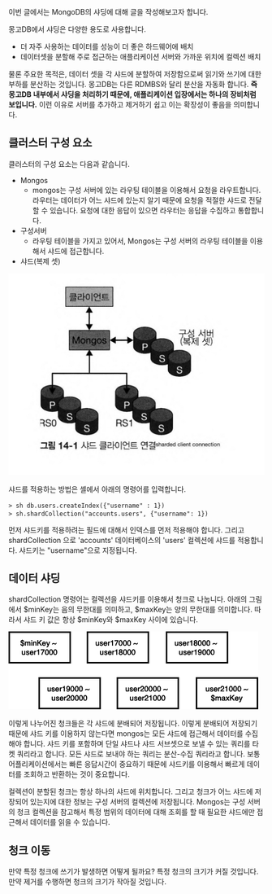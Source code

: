 이번 글에서는 MongoDB의 샤딩에 대해 글을 작성해보고자 합니다. 

몽고DB에서 샤딩은 다양한 용도로 사용합니다. 
- 더 자주 사용하는 데이터를 성능이 더 좋은 하드웨어에 배치 
- 데이터셋을 분할해 주로 접근하는 애플리케이션 서버와 가까운 위치에 컬렉션 배치 

물론 주요한 목적은, 데이터 셋을 각 샤드에 분할하여 저장함으로써 읽기와 쓰기에 대한 부하를 분산하는 것입니다. 
몽고DB는 다른 RDMBS와 달리 분산을 자동화 합니다. **즉 몽고DB 내부에서 샤딩을 처리하기 때문에, 애플리케이션 입장에서는 하나의 장비처럼 보입니다.** 
이런 이유로 서버를 추가하고 제거하기 쉽고 이는 확장성이 좋음을 의미합니다. 

## 클러스터 구성 요소 

클러스터의 구성 요소는 다음과 같습니다. 
- Mongos
  - mongos는 구성 서버에 있는 라우팅 테이블을 이용해서 요청을 라우트합니다. 라우터는 데이터가 어느 샤드에 있는지 알기 때문에 요청을 적절한 샤드로 전달할 수 있습니다. 요청에 대한 응답이 있으면 라우터는 응답을 수집하고 통합합니다.
- 구성서버 
  - 라우팅 테이블을 가지고 있어서, Mongos는 구성 서버의 라우팅 테이블을 이용해서 샤드에 접근합니다. 
- 샤드(복제 셋)

![img.png](img.png)

샤드를 적용하는 방법은 셸에서 아래의 명령어를 입력합니다.
```
> sh db.users.createIndex({"username" : 1})
> sh.shardCollection("accounts.users", {"username": 1})
```
먼저 샤드키를 적용하려는 필드에 대해서 인덱스를 먼저 적용해야 합니다. 
그리고 shardCollection 으로 'accounts' 데이터베이스의 'users' 컬렉션에 샤드를 적용합니다. 샤드키는 "username"으로 지정됩니다.

## 데이터 샤딩 

shardCollection 명령어는 컬렉션을 샤드키를 이용해서 청크로 나눕니다. 
아래의 그림에서 $minKey는 음의 무한대를 의미하고, $maxKey는 양의 무한대를 의미합니다. 따라서 샤드 키 값은 항상 $minKey와 $maxKey 사이에 있습니다.  

![img_1.png](img_1.png)

이렇게 나누어진 청크들은 각 샤드에 분배되어 저장됩니다. 이렇게 분배되어 저장되기 때문에 샤드 키를 이용하지 않는다면 mongos는 모든 샤드에 접근해서 데이터를 수집해야 합니다. 샤드 키를 포함하며 단일 샤드나 샤드 서브셋으로 보낼 수 있는 쿼리를 타켓 쿼리라고 합니다. 
모든 샤드로 보내야 하는 쿼리는 분산-수집 쿼리라고 합니다. 보통 어플리케이션에서는 빠른 응답시간이 중요하기 때문에 샤드키를 이용해서 빠르게 데이터를 조회하고 반환하는 것이 중요합니다. 

컬렉션이 분할된 청크는 항상 하나의 샤드에 위치합니다. 그리고 청크가 어느 샤드에 저장되어 있는지에 대한 정보는 구성 서버의 컬렉션에 저장됩니다. Mongos는 구성 서버의 청크 컬렉션을 참고해서 특정 범위의 데이터에 대해 조회를 할 때 필요한 샤드에만 접근해서 데이터를 읽을 수 있습니다. 

## 청크 이동 

만약 특정 청크에 쓰기가 발생하면 어떻게 될까요? 특정 청크의 크기가 커질 것입니다. 만약 제거를 수행하면 청크의 크기가 작아질 것입니다. 